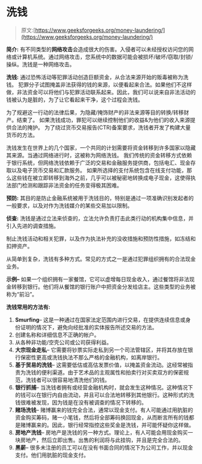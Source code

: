 # 洗钱

> 原文:[https://www.geeksforgeeks.org/money-laundering/](https://www.geeksforgeeks.org/money-laundering/)

**简介:**
有不同类型的**网络攻击**会造成很大的伤害。入侵者可以未经授权访问您的网络或计算机系统。通过网络攻击，您系统中的数据可能会被损坏/破坏/窃取/封锁/操纵。洗钱是一种网络攻击。

**洗钱:**
通过恐怖活动等犯罪活动创造巨额资金，从合法来源开始的贩毒被称为洗钱。
犯罪分子试图掩盖非法获得的钱的来源，以便看起来合法。如果他们不这样做，非法资金可以将他们与犯罪活动联系起来。因此，我们可以说来自非法活动的钱被认为是脏的，为了让它看起来干净，这个过程会洗钱。

为了规避这一行动的法律后果，为隐藏/掩饰财产的非法来源等目的转换/转移财产。结束了。
如果洗钱成功，罪犯可以继续控制他们的收益&为他们的收入来源提供合法的掩护。
为了绕过货币交易报告(CTR)备案要求，洗钱者开发了构建大量货币的方法。

洗钱发生在世界上的几个国家，一个共同的计划需要将资金转移到许多国家以隐藏其来源。当通过网络进行时，这被称为网络洗钱。
我们传统的资金转移方式依赖于银行系统，但网络洗钱依赖于广泛的交易和金融服务提供商，包括电汇、现金存取以及电子货币交易和汇款服务。
如果所选择的支付系统包含在线支付功能，那么这些钱在被立即转移到海外之前，几乎可以被秘密地转换成电子现金，这使得执法部门检测和跟踪非法资金的任务变得极其困难。

**预防:**
其目的是防止金融系统被用于洗钱目的，特别是通过一项准确识别发起者的一般要求，以及对作为洗钱媒介的某些交易加以限制。

**侦查:**
洗钱是通过立法来侦查的，立法允许负责打击此类行动的机构集中信息，并引入先进的调查措施。

制止洗钱活动和相关犯罪，以及作为执法补充的没收措施和预防性措施，如冻结和扣押资产。

从简单到复杂，洗钱有多种方式。常见的方式之一是通过犯罪组织拥有的合法现金业务。

**示例–**
如果一个组织拥有一家餐馆，它可以虚增每日现金收入，通过餐馆将非法现金转移到银行。他们将从餐馆的银行账户中把资金分发给店主。这些类型的业务被称为“前沿”。

**洗钱常用的方法有:**

1.  **Smurfing**–
    这是一种通过在国家法定范围内进行交易，在提供连续信息或身份证明的情况下，避免向经批准的实体报告所述交易的方法。
2.  创建名称和详细信息不正确的帐户。
3.  从各种非功能/空壳公司或公司获得利益。
4.  **大宗现金走私**–
    它需要将钞票实际走私到另一个司法管辖区，并将其存放在银行保密性更高或洗钱执法不那么严格的金融机构，如离岸银行。
5.  **基于贸易的洗钱**–
    这需要低估或高估发票价值，以掩盖资金流动。这经常被指责为洗钱的便利渠道。由于艺术品的主观属性和拍卖行对买卖双方的保密规范，洗钱者可以很容易地清洗他们的钱。
6.  **银行抓捕**–
    当洗钱者拥有或经营金融机构时，就会发生这种情况。这种情况下的钱可以在银行内自由流动，并且可以合法地转移到其他银行。这种形式的洗钱很难被发现，因为钱是在没有被调查的情况下转移的。
7.  **赌场洗钱**–
    赌博赢来的钱完全合法，通常以现金支付。有人可能通过用肮脏的资金购买筹码，赌一小笔钱，然后将全部筹码换回现金，从而断言所有的钱都是赌博赢来的。因此，银行经常指控这些奖金是洗钱，并可能怀疑你这样做。
8.  **房地产洗钱**–
    房地产是洗钱的另一种方式。理论上，有人可能会用现金购买一块房地产，然后立即出售。出售的利润将与此挂钩，并且是完全合法的。
9.  **黑薪**–
    很多未注册的员工可以在没有书面合同的情况下为公司工作，并以现金支付。他们用肮脏的现金支付。